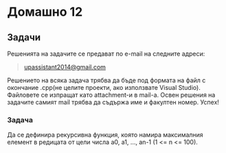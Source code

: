 Домашно 12
====================

## Задачи ##
Решенията на задачите се предават по e-mail на следните адреси:

>upassistant2014@gmail.com

Решението на всяка задача трябва да бъде под формата на файл с окончание .cpp(не целите проекти, ако използвате Visual Studio). Файловете се изпращат като attachment-и в mail-a. 
Освен решения на задачите самият mail трябва да съдържа име и факултен номер. Успех!

### Задача ###

Да се дефинира рекурсивна функция, която намира максималния елемент в редицата от цели числа а0, а1, ...,
аn-1 (1 <= n <= 100).
